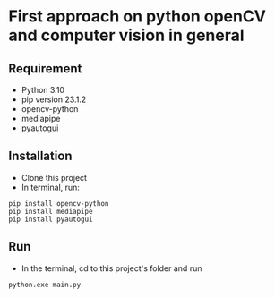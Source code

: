 # First approach on python openCV and computer vision in general

## Requirement

* Python 3.10
* pip version 23.1.2
* opencv-python
* mediapipe
* pyautogui

## Installation
* Clone this project
* In terminal, run:
```
pip install opencv-python
pip install mediapipe
pip install pyautogui
```

## Run
* In the terminal, cd to this project's folder and run
```
python.exe main.py
```